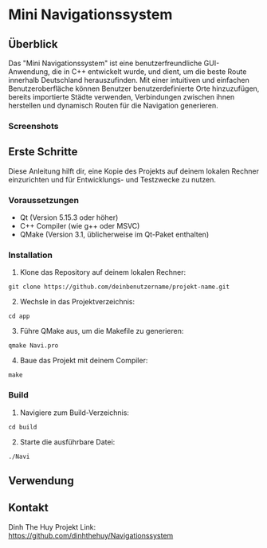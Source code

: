# Mini Navigationssystem
## Überblick
Das "Mini Navigationssystem" ist eine benutzerfreundliche GUI-Anwendung, die in C++ entwickelt wurde, und dient, um die beste Route innerhalb Deutschland herauszufinden. Mit einer intuitiven und einfachen Benutzeroberfläche können Benutzer benutzerdefinierte Orte hinzuzufügen, bereits importierte Städte verwenden, Verbindungen zwischen ihnen herstellen und dynamisch Routen für die Navigation generieren.

### Screenshots

## Erste Schritte
Diese Anleitung hilft dir, eine Kopie des Projekts auf deinem lokalen Rechner einzurichten und für Entwicklungs- und Testzwecke zu nutzen.




### Voraussetzungen
* Qt (Version 5.15.3 oder höher)
* C++ Compiler (wie g++ oder MSVC)
* QMake (Version 3.1, üblicherweise im Qt-Paket enthalten)



### Installation
1. Klone das Repository auf deinem lokalen Rechner:
```
git clone https://github.com/deinbenutzername/projekt-name.git
```
2. Wechsle in das Projektverzeichnis:
```
cd app
```
3. Führe QMake aus, um die Makefile zu generieren:
```
qmake Navi.pro
```
4. Baue das Projekt mit deinem Compiler:
```
make
```



### Build
1. Navigiere zum Build-Verzeichnis:
```
cd build
```
2. Starte die ausführbare Datei:
```
./Navi
```

## Verwendung



## Kontakt
Dinh The Huy
Projekt Link: https://github.com/dinhthehuy/Navigationssystem
